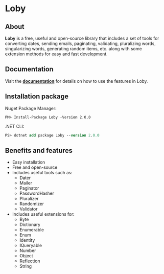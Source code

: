 # Loby

## About

**Loby** is a free, useful and open-source library that includes a set of tools for converting dates, sending emails, paginating, validating, pluralizing words, singularizing words, generating random items, etc. along with some extension methods for easy and fast development. 

## Documentation

Visit the **[documentation](https://github.com/mojtabanabavi/loby/wiki)** for details on how to use the features in Loby.

## Installation package

Nuget Package Manager:
```shell
PM> Install-Package Loby -Version 2.0.0
```
.NET CLI:
```ps
PS> dotnet add package Loby --version 2.0.0
```

## Benefits and features

* Easy installation
* Free and open-source
* Includes useful tools such as:
    * Dater
    * Mailer
    * Paginator
    * PasswordHasher
    * Pluralizer
    * Randomizer
    * Validator
* Includes useful extensions for:
    * Byte
    * Dictionary
    * Enumerable
    * Enum
    * Identity
    * IQueryable
    * Number
    * Object
    * Reflection
    * String